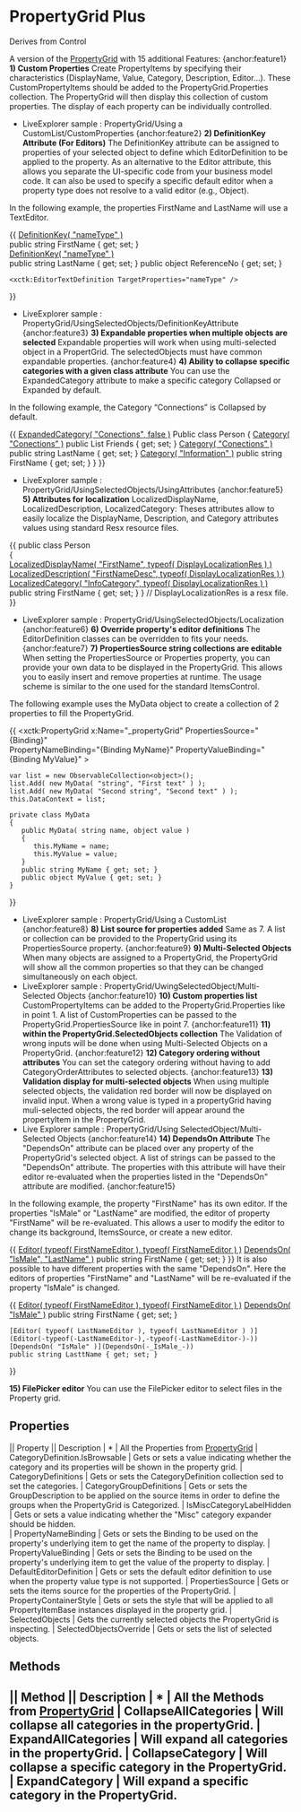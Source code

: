 # PropertyGrid Plus
Derives from Control

A version of the [PropertyGrid](PropertyGrid) with 15 additional Features:
{anchor:feature1}
**1) Custom Properties**
Create PropertyItems by specifying their characteristics (DisplayName, Value, Category, Description, Editor…). These CustomPropertyItems should be added to the PropertyGrid.Properties collection. The PropertyGrid will then display this collection of custom properties. The display of each property can be individually controlled.
* LiveExplorer sample : PropertyGrid/Using a CustomList/CustomProperties
{anchor:feature2}
**2) DefinitionKey Attribute (For Editors)**
The DefinitionKey attribute can be assigned to properties of your selected object to define which EditorDefinition to be applied to the property. As an alternative to the Editor attribute, this allows you separate the UI-specific code from your business model code. It can also be used to specify a specific default editor when a property type does not resolve to a valid editor (e.g., Object).

In the following example, the properties FirstName and LastName will use a TextEditor.

{{
    [DefinitionKey( "nameType" )](DefinitionKey(-_nameType_-))     
    public string FirstName { get; set; }      
    [DefinitionKey( "nameType" )](DefinitionKey(-_nameType_-))     
    public string LastName { get; set; }
    public object ReferenceNo { get; set; }

    <xctk:EditorTextDefinition TargetProperties="nameType" />
}}
* LiveExplorer sample : PropertyGrid/UsingSelectedObjects/DefinitionKeyAttribute
{anchor:feature3}
**3) Expandable properties when multiple objects are selected**
Expandable properties will work when using multi-selected object in a PropertGrid. The selectedObjects must have common expandable properties.
{anchor:feature4}
**4) Ability to collapse specific categories with a given class attribute**
You can use the ExpandedCategory attribute to make a specific category Collapsed or Expanded by default.

In the following example, the Category “Connections” is Collapsed by default.

{{
    [ExpandedCategory( "Conections", false )](ExpandedCategory(-_Conections_,-false-))
    Public class Person
    {
       [Category( "Conections" )](Category(-_Conections_-))
       public List<Person> Friends { get; set; }
       [Category( "Conections" )](Category(-_Conections_-))
       public string LastName { get; set; }
       [Category( "Information" )](Category(-_Information_-))
       public string FirstName { get; set; }
    }
}}
* LiveExplorer sample : PropertyGrid/UsingSelectedObjects/UsingAttributes
{anchor:feature5}
**5) Attributes for localization**
LocalizedDisplayName, LocalizedDescription, LocalizedCategory: Theses attributes allow to easily localize the DisplayName, Description, and Category attributes values using standard Resx resource files.

{{
    public class Person    
    {      
       [LocalizedDisplayName( "FirstName", typeof( DisplayLocalizationRes ) )](LocalizedDisplayName(-_FirstName_,-typeof(-DisplayLocalizationRes-)-))     
       [LocalizedDescription( "FirstNameDesc", typeof( DisplayLocalizationRes ) )](LocalizedDescription(-_FirstNameDesc_,-typeof(-DisplayLocalizationRes-)-)) 
       [LocalizedCategory( "InfoCategory", typeof( DisplayLocalizationRes ) )](LocalizedCategory(-_InfoCategory_,-typeof(-DisplayLocalizationRes-)-))  
       public string FirstName { get; set; }
    }
    // DisplayLocalizationRes is a resx file.
}}

* LiveExplorer sample : PropertyGrid/UsingSelectedObjects/Localization
{anchor:feature6}
**6) Override property's editor definitions**
The EditorDefinition classes can be overridden to fits your needs.
{anchor:feature7}
**7) PropertiesSource string collections are editable**
When setting the PropertiesSource or Properties property, you can provide your own data to be displayed in the PropertyGrid. This allows you to easily insert and remove properties at runtime. The usage scheme is similar to the one used for the standard ItemsControl.

The following example uses the MyData object to create a collection of 2 properties to fill the PropertyGrid.

{{
    <xctk:PropertyGrid x:Name="_propertyGrid"
                        PropertiesSource="{Binding}"  
                        PropertyNameBinding="{Binding MyName}" 
                        PropertyValueBinding="{Binding MyValue}" > 

    var list = new ObservableCollection<object>();  
    list.Add( new MyData( "string", "First text" ) );    
    list.Add( new MyData( "Second string", "Second text" ) );
    this.DataContext = list;

    private class MyData    
    {     
       public MyData( string name, object value )  
       {      
          this.MyName = name;   
          this.MyValue = value;  
       }     
       public string MyName { get; set; }
       public object MyValue { get; set; }
    }
}}
* LiveExplorer sample : PropertyGrid/Using a CustomList
{anchor:feature8}
**8) List source for properties added**
Same as 7. A list or collection can be provided to the PropertyGrid using its PropertiesSource property.
{anchor:feature9}
**9) Multi-Selected Objects**
When many objects are assigned to a PropertyGrid, the PropertyGrid will show all the common properties so that they can be changed simultaneously on each object.
* LiveExplorer sample : PropertyGrid/UwingSelectedObject/Multi-Selected Objects
{anchor:feature10}
**10) Custom properties list**
CustomPropertyItems can be added to the PropertyGrid.Properties like in point 1.
A list of CustomProperties can be passed to the PropertyGrid.PropertiesSource like in point 7.
{anchor:feature11}
**11) within the PropertyGrid.SelectedObjects collection**
The Validation of wrong inputs will be done when using Multi-Selected Objects on a PropertyGrid.
{anchor:feature12}
**12) Category ordering without attributes**
You can set the category ordering without having to add CategoryOrderAttributes to selected objects.
{anchor:feature13}
**13) Validation display for multi-selected objects**
When using multiple selected objects, the validation red border will now be displayed on invalid input.
When a wrong value is typed in a propertyGrid having muli-selected objects, the red border will appear around the propertyItem in the PropertyGrid.
* Live Explorer sample : PropertyGrid/Using SelectedObject/Multi-Selected Objects
{anchor:feature14}
**14) DependsOn Attribute**
The "DependsOn" attribute can be placed over any property of the PropertyGrid's selected object. A list of strings can be passed to the "DependsOn" attribute. The properties with this attribute will have their editor re-evaluated when the properties listed in the "DependsOn" attribute are modified.
{anchor:feature15}

In the following example, the property "FirstName" has its own editor. If the properties "IsMale" or "LastName" are modified, the editor of property "FirstName" will be re-evaluated. This allows a user to modify the editor to change its background, ItemsSource, or create a new editor.

{{
    [Editor( typeof( FirstNameEditor ), typeof( FirstNameEditor ) )](Editor(-typeof(-FirstNameEditor-),-typeof(-FirstNameEditor-)-))
    [DependsOn( "IsMale", "LastName" )](DependsOn(-_IsMale_,-_LastName_-))
    public string FirstName { get; set; }
}}
It is also possible to have different properties with the same "DependsOn". Here the editors of properties "FirstName" and "LastName" will be re-evaluated if the property "IsMale" is changed.

{{
    [Editor( typeof( FirstNameEditor ), typeof( FirstNameEditor ) )](Editor(-typeof(-FirstNameEditor-),-typeof(-FirstNameEditor-)-))
    [DependsOn( "IsMale" )](DependsOn(-_IsMale_-))
    public string FirstName { get; set; }

    [Editor( typeof( LastNameEditor ), typeof( LastNameEditor ) )](Editor(-typeof(-LastNameEditor-),-typeof(-LastNameEditor-)-))
    [DependsOn( "IsMale" )](DependsOn(-_IsMale_-))
    public string LasttName { get; set; }
}}

**15) FilePicker editor**
You can use the FilePicker editor to select files in the Property grid.

## Properties
|| Property || Description
| * | All the Properties from [PropertyGrid](PropertyGrid)
| CategoryDefinition.IsBrowsable | Gets or sets a value indicating whether the category and its properties will be shown in the property grid.
| CategoryDefinitions | Gets or sets the CategoryDefinition collection sed to set the categories.
| CategoryGroupDefinitions | Gets or sets the GroupDescription to be applied on the source items in order to define the groups when the PropertyGrid is Categorized.
| IsMiscCategoryLabelHidden | Gets or sets a value indicating whether the "Misc" category expander should be hidden.  
| PropertyNameBinding | Gets or sets the Binding to be used on the property's underlying item to get the name of the property to display.
| PropertyValueBinding | Gets or sets the Binding to be used on the property's underlying item to get the value of the property to display.
| DefaultEditorDefinition | Gets or sets the default editor definition to use when the property value type is not supported.
| PropertiesSource | Gets or sets the items source for the properties of the PropertyGrid.
| PropertyContainerStyle | Gets or sets the style that will be applied to all PropertyItemBase instances displayed in the property grid.
| SelectedObjects | Gets the currently selected objects the PropertyGrid is inspecting.
| SelectedObjectsOverride | Gets or sets the list of selected objects.

## Methods
|| Method || Description
| * | All the Methods from [PropertyGrid](PropertyGrid)
| CollapseAllCategories | Will collapse all categories in the propertyGrid.
| ExpandAllCategories | Will expand all categories in the propertyGrid.
| CollapseCategory | Will collapse a specific category in the PropertyGrid.
| ExpandCategory | Will expand a specific category in the PropertyGrid.
---